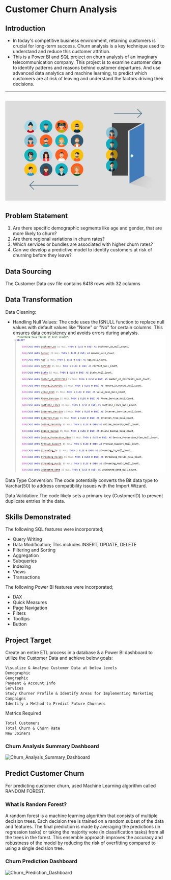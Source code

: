 # Customer Churn Analysis

## Introduction

- In today's competitive business environment, retaining customers is crucial for long-term success. Churn analysis is a key technique used to understand and reduce this customer attrition.
- This is a Power BI and SQL project on churn analysis of an imaginary telecommunication company. This project is to examine customer data to identify patterns and reasons behind customer departures. And use advanced data analytics and machine learning, to predict which customers are at risk of leaving and understand the factors driving their decisions.
---
![](churn7.png)
---
## Problem Statement
1. Are there specific demographic segments like age and gender, that are more likely to churn?
2. Are there regional variations in churn rates?
3. Which services or bundles are associated with higher churn rates?
4. Can we develop a predictive model to identify customers at risk of churning before they leave?

## Data Sourcing

The Customer Data csv file contains 6418 rows with 32 columns

## Data Transformation
Data Cleaning:

- Handling Null Values: The code uses the ISNULL function to replace null values with default values like "None" or "No" for certain columns. This ensures data consistency and avoids errors during analysis.
  ![](Null_values.jpg)
  
Data Type Conversion: The code potentially converts the Bit data type to Varchar(50) to address compatibility issues with the Import Wizard.

Data Validation: The code likely sets a primary key (CustomerID) to prevent duplicate entries in the data.

## Skills Demonstrated

The following SQL features were incorporated;
- Query Writing
- Data Modification; This includes INSERT, UPDATE, DELETE
- Filtering and Sorting
- Aggregation
- Subqueries
- Indexing
- Views
- Transactions

The following Power BI features were incorporated;
- DAX
- Quick Measures
- Page Navigation
- Filters
- Tooltips
- Button





## Project Target

Create an entire ETL process in a database & a Power BI dashboard to utilize the Customer Data and achieve below goals:
        
    Visualize & Analyse Customer Data at below levels
    Demographic
    Geographic
    Payment & Account Info
    Services
    Study Churner Profile & Identify Areas for Implementing Marketing Campaigns
    Identify a Method to Predict Future Churners
 

Metrics Required

    Total Customers
    Total Churn & Churn Rate
    New Joiners

### Churn Analysis Summary Dashboard
![Churn_Analysis_Summary_Dashboard](https://github.com/user-attachments/assets/4cde275e-3490-4076-bd28-266c62e51ff4)

## Predict Customer Churn

For predicting customer churn, used Machine Learning algorithm called RANDOM FOREST.

### What is Random Forest?
A random forest is a machine learning algorithm that consists of multiple decision trees. Each decision tree is trained on a random subset of the data and features. The final prediction is made by averaging the predictions (in regression tasks) or taking the majority vote (in classification tasks) from all the trees in the forest. This ensemble approach improves the accuracy and robustness of the model by reducing the risk of overfitting compared to using a single decision tree.

### Churn Prediction Dashboard
![Churn_Prediction_Dashboard](https://github.com/user-attachments/assets/10d4500f-5cae-43f5-9fbc-82f92dcd9eea)
